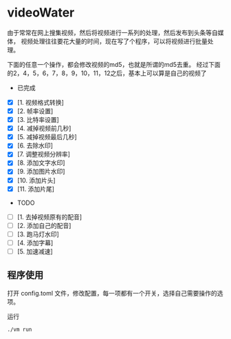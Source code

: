 # videoWater

由于常常在网上搜集视频，然后将视频进行一系列的处理，然后发布到头条等自媒体，
视频处理往往要花大量的时间，现在写了个程序，可以将视频进行批量处理。

下面的任意一个操作，都会修改视频的md5，也就是所谓的md5去重。
经过下面的2，4，5，6，7，8，9，10，11，12之后，基本上可以算是自己的视频了

* 已完成
* [x] [1. 视频格式转换] 
* [x] [2. 帧率设置] 
* [x] [3. 比特率设置] 
* [x] [4. 减掉视频前几秒] 
* [x] [5. 减掉视频最后几秒] 
* [x] [6. 去除水印] 
* [x] [7. 调整视频分辨率] 
* [x] [8. 添加文字水印] 
* [x] [9. 添加图片水印]
* [x] [10. 添加片头] 
* [x] [11. 添加片尾] 

* TODO
* [ ] [1. 去掉视频原有的配音] 
* [ ] [2. 添加自己的配音] 
* [ ] [3. 跑马灯水印]
* [ ] [4. 添加字幕]
* [ ] [5. 加速减速]

## 程序使用

打开 config.toml 文件，修改配置，每一项都有一个开关，选择自己需要操作的选项。

运行

`./vm run`
